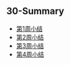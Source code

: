 ## 30-Summary
- [第1周小结](../Study-Memo/30-Day1.md)
- [第2周小结](../Study-Memo/30-Day2.md)
- [第3周小结](../Study-Memo/30-Day3.md)
- [第4周小结](../Study-Memo/30-Day4.md)
